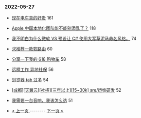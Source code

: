 ### 2022-05-27 
- [现在电车真的好贵](https://www.v2ex.com/t/855591) 161
- [Apple 中国本地化团队能不能别添乱了？](https://www.v2ex.com/t/855533) 118
- [我不明白为什么微软 VS 预设让 C# 使用大写草泥马命名风格。](https://www.v2ex.com/t/855545) 74
- [求推荐一款软路由](https://www.v2ex.com/t/855585) 60
- [分享一下我的 618 购物车](https://www.v2ex.com/t/855668) 58
- [远程工作 异地社保](https://www.v2ex.com/t/855581) 56
- [浏览器 tab 过多](https://www.v2ex.com/t/855608) 54
- [[成都][天翼云][社招][三年以上][15~30k] sre/运维研发](https://www.v2ex.com/t/855655) 52
- [我需要一台音响，我该怎么选](https://www.v2ex.com/t/855578) 51 

- [ < 上一页 ](https://github.com/able8/v2ex-hot-record/blob/master/2022-05-26.md) -------- [ 下一页 > ](https://github.com/able8/v2ex-hot-record/blob/master/2022-05-28.md)